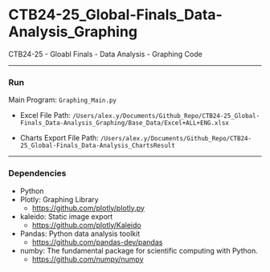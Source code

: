 # CTB24-25_Global-Finals_Data-Analysis_Graphing
CTB24-25 - Gloabl Finals - Data Analysis - Graphing Code

---

### Run

Main Program: `Graphing_Main.py`

- Excel File Path: `/Users/alex.y/Documents/Github_Repo/CTB24-25_Global-Finals_Data-Analysis_Graphing/Base_Data/Excel+ALL+ENG.xlsx`

- Charts Export File Path: `/Users/alex.y/Documents/Github_Repo/CTB24-25_Global-Finals_Data-Analysis_ChartsResult`

---

### Dependencies

- Python
- Plotly: Graphing Library
    - https://github.com/plotly/plotly.py 
- kaleido: Static image export
    - https://github.com/plotly/Kaleido
- Pandas: Python data analysis toolkit
    - https://github.com/pandas-dev/pandas
- numby: The fundamental package for scientific computing with Python.
    - https://github.com/numpy/numpy